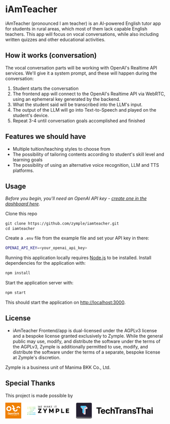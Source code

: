# iAmTeacher

iAmTeacher (pronounced I am teacher) is an AI-powered English tutor app for students in rural areas, which most of them lack capable English teachers. This app will focus on vocal conversations, while also including written quizzes and other educational activities.

## How it works (conversation)

The vocal conversation parts will be working with OpenAI's Realtime API services. We'll give it a system prompt, and these will happen during the conversation:

1. Student starts the conversation
2. The frontend app will connect to the OpenAI's Realtime API via WebRTC, using an ephemeral key generated by the backend.
3. What the student said will be transcribed into the LLM's input.
4. The output of the LLM will go into Text-to-Speech and played on the student's device.
5. Repeat 3-4 until conversation goals accomplished and finished

## Features we should have

- Multiple tuition/teaching styles to choose from
- The possibility of tailoring contents according to student's skill level and learning goals
- The possibility of using an alternative voice recognition, LLM and TTS platforms.

## Usage

_Before you begin, you'll need an OpenAI API key - [create one in the dashboard here](https://platform.openai.com/settings/api-keys)._

Clone this repo

```
git clone https://github.com/zymple/iamteacher.git
cd iamteacher
```

Create a `.env` file from the example file and set your API key in there:

```bash
OPENAI_API_KEY=<your_openai_api_key>
```

Running this application locally requires [Node.js](https://nodejs.org/) to be installed. Install dependencies for the application with:

```bash
npm install
```

Start the application server with:

```bash
npm start
```

This should start the application on [http://localhost:3000](http://localhost:3000).


## License

- iAmTeacher Frontend/app is dual-licensed under the AGPLv3 license and a bespoke license granted exclusively to Zymple. While the general public may use, modify, and distribute the software under the terms of the AGPLv3, Zymple is additionally permitted to use, modify, and distribute the software under the terms of a separate, bespoke license at Zymple's discretion.

Zymple is a business unit of Manima BKK Co., Ltd.

## Special Thanks

This project is made possible by

<img src="assets/ots.png" alt="opentech" height="50"/>
<img src="assets/zymple.png" alt="Zymple" height="50"/>
<img src="assets/ttt-org.svg" alt="ttt-org" height="50"/>
